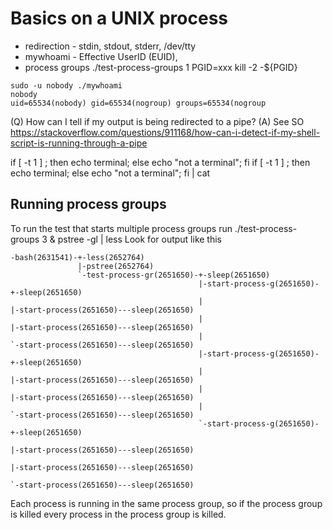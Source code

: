 # Basics on a UNIX process

- redirection - stdin, stdout, stderr, /dev/tty
- mywhoami - Effective UserID (EUID), 
- process groups
  ./test-process-groups 1
  PGID=xxx
  kill -2 -${PGID}


```
sudo -u nobody ./mywhoami
nobody
uid=65534(nobody) gid=65534(nogroup) groups=65534(nogroup
```

(Q) How can I tell if my output is being redirected to a pipe?
(A) See SO https://stackoverflow.com/questions/911168/how-can-i-detect-if-my-shell-script-is-running-through-a-pipe

if [ -t 1 ] ; then echo terminal; else echo "not a terminal"; fi
if [ -t 1 ] ; then echo terminal; else echo "not a terminal"; fi | cat


    
## Running process groups
To run the test that starts multiple process groups run
./test-process-groups 3 &
pstree -gl | less
Look for  output like this
```
-bash(2631541)-+-less(2652764)
               |-pstree(2652764)
               `-test-process-gr(2651650)-+-sleep(2651650)
                                          |-start-process-g(2651650)-+-sleep(2651650)
                                          |                          |-start-process(2651650)---sleep(2651650)
                                          |                          |-start-process(2651650)---sleep(2651650)
                                          |                          `-start-process(2651650)---sleep(2651650)
                                          |-start-process-g(2651650)-+-sleep(2651650)
                                          |                          |-start-process(2651650)---sleep(2651650)
                                          |                          |-start-process(2651650)---sleep(2651650)
                                          |                          `-start-process(2651650)---sleep(2651650)
                                          `-start-process-g(2651650)-+-sleep(2651650)
                                                                     |-start-process(2651650)---sleep(2651650)
                                                                     |-start-process(2651650)---sleep(2651650)
                                                                     `-start-process(2651650)---sleep(2651650)
```
Each process is running in the same process group, so if the process group is killed every process
in the process group is killed.

